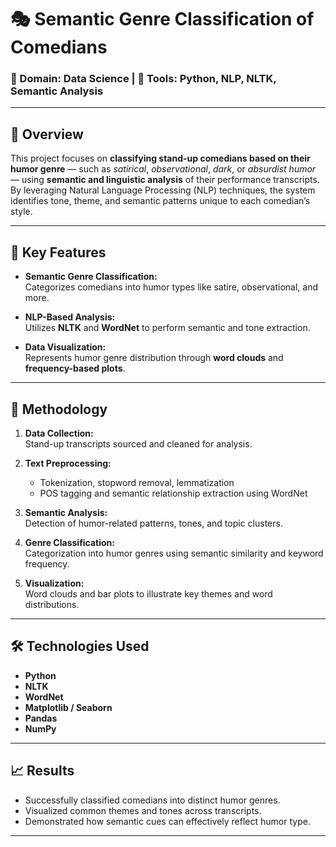 # 🎭 Semantic Genre Classification of Comedians

### 🧠 Domain: Data Science | 🐍 Tools: Python, NLP, NLTK, Semantic Analysis

---

## 📌 Overview
This project focuses on **classifying stand-up comedians based on their humor genre** — such as *satirical*, *observational*, *dark*, or *absurdist humor* — using **semantic and linguistic analysis** of their performance transcripts.  
By leveraging Natural Language Processing (NLP) techniques, the system identifies tone, theme, and semantic patterns unique to each comedian’s style.

---

## 🧩 Key Features

- **Semantic Genre Classification:**  
  Categorizes comedians into humor types like satire, observational, and more.
  
- **NLP-Based Analysis:**  
  Utilizes **NLTK** and **WordNet** to perform semantic and tone extraction.

- **Data Visualization:**  
  Represents humor genre distribution through **word clouds** and **frequency-based plots**.

---

## 🧠 Methodology

1. **Data Collection:**  
   Stand-up transcripts sourced and cleaned for analysis.

2. **Text Preprocessing:**  
   - Tokenization, stopword removal, lemmatization  
   - POS tagging and semantic relationship extraction using WordNet

3. **Semantic Analysis:**  
   Detection of humor-related patterns, tones, and topic clusters.

4. **Genre Classification:**  
   Categorization into humor genres using semantic similarity and keyword frequency.

5. **Visualization:**  
   Word clouds and bar plots to illustrate key themes and word distributions.

---

## 🛠️ Technologies Used

- **Python**
- **NLTK**
- **WordNet**
- **Matplotlib / Seaborn**
- **Pandas**
- **NumPy**

---

## 📈 Results

- Successfully classified comedians into distinct humor genres.  
- Visualized common themes and tones across transcripts.  
- Demonstrated how semantic cues can effectively reflect humor type.

---

